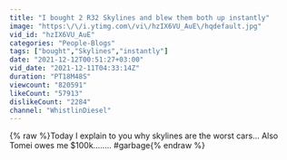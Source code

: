 ```yaml
---
title: "I bought 2 R32 Skylines and blew them both up instantly"
image: "https:\/\/i.ytimg.com\/vi\/hzIX6VU_AuE\/hqdefault.jpg"
vid_id: "hzIX6VU_AuE"
categories: "People-Blogs"
tags: ["bought","Skylines","instantly"]
date: "2021-12-12T00:51:27+03:00"
vid_date: "2021-12-11T04:33:14Z"
duration: "PT18M48S"
viewcount: "820591"
likeCount: "57913"
dislikeCount: "2284"
channel: "WhistlinDiesel"
---
```

{% raw %}Today I explain to you why skylines are the worst cars... Also Tomei owes me $100k........ #garbage{% endraw %}
